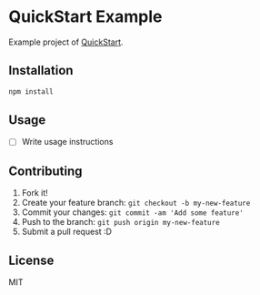 # QuickStart Example

Example project of [QuickStart](http://spotify.github.io/quickstart/ "QuickStart").

## Installation

```sh
npm install
```

## Usage

- [ ] Write usage instructions

## Contributing

1. Fork it!
2. Create your feature branch: `git checkout -b my-new-feature`
3. Commit your changes: `git commit -am 'Add some feature'`
4. Push to the branch: `git push origin my-new-feature`
5. Submit a pull request :D

## License

MIT